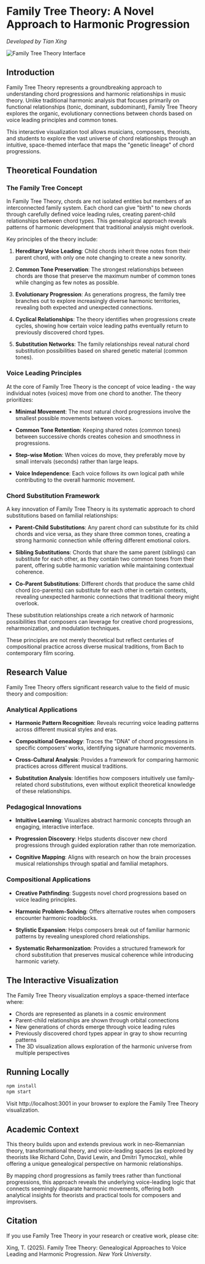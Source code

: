 # Family Tree Theory: A Novel Approach to Harmonic Progression

*Developed by Tian Xing*

![Family Tree Theory Interface](https://images.unsplash.com/photo-1534796636912-3b95b3ab5986?ixlib=rb-1.2.1&auto=format&fit=crop&w=1350&q=80)

## Introduction

Family Tree Theory represents a groundbreaking approach to understanding chord progressions and harmonic relationships in music theory. Unlike traditional harmonic analysis that focuses primarily on functional relationships (tonic, dominant, subdominant), Family Tree Theory explores the organic, evolutionary connections between chords based on voice leading principles and common tones.

This interactive visualization tool allows musicians, composers, theorists, and students to explore the vast universe of chord relationships through an intuitive, space-themed interface that maps the "genetic lineage" of chord progressions.

## Theoretical Foundation

### The Family Tree Concept

In Family Tree Theory, chords are not isolated entities but members of an interconnected family system. Each chord can give "birth" to new chords through carefully defined voice leading rules, creating parent-child relationships between chord types. This genealogical approach reveals patterns of harmonic development that traditional analysis might overlook.

Key principles of the theory include:

1. **Hereditary Voice Leading**: Child chords inherit three notes from their parent chord, with only one note changing to create a new sonority.

2. **Common Tone Preservation**: The strongest relationships between chords are those that preserve the maximum number of common tones while changing as few notes as possible.

3. **Evolutionary Progression**: As generations progress, the family tree branches out to explore increasingly diverse harmonic territories, revealing both expected and unexpected connections.

4. **Cyclical Relationships**: The theory identifies when progressions create cycles, showing how certain voice leading paths eventually return to previously discovered chord types.

5. **Substitution Networks**: The family relationships reveal natural chord substitution possibilities based on shared genetic material (common tones).

### Voice Leading Principles

At the core of Family Tree Theory is the concept of voice leading - the way individual notes (voices) move from one chord to another. The theory prioritizes:

- **Minimal Movement**: The most natural chord progressions involve the smallest possible movements between voices.

- **Common Tone Retention**: Keeping shared notes (common tones) between successive chords creates cohesion and smoothness in progressions.

- **Step-wise Motion**: When voices do move, they preferably move by small intervals (seconds) rather than large leaps.

- **Voice Independence**: Each voice follows its own logical path while contributing to the overall harmonic movement.

### Chord Substitution Framework

A key innovation of Family Tree Theory is its systematic approach to chord substitutions based on familial relationships:

- **Parent-Child Substitutions**: Any parent chord can substitute for its child chords and vice versa, as they share three common tones, creating a strong harmonic connection while offering different emotional colors.

- **Sibling Substitutions**: Chords that share the same parent (siblings) can substitute for each other, as they contain two common tones from their parent, offering subtle harmonic variation while maintaining contextual coherence.

- **Co-Parent Substitutions**: Different chords that produce the same child chord (co-parents) can substitute for each other in certain contexts, revealing unexpected harmonic connections that traditional theory might overlook.

These substitution relationships create a rich network of harmonic possibilities that composers can leverage for creative chord progressions, reharmonization, and modulation techniques.

These principles are not merely theoretical but reflect centuries of compositional practice across diverse musical traditions, from Bach to contemporary film scoring.

## Research Value

Family Tree Theory offers significant research value to the field of music theory and composition:

### Analytical Applications

- **Harmonic Pattern Recognition**: Reveals recurring voice leading patterns across different musical styles and eras.

- **Compositional Genealogy**: Traces the "DNA" of chord progressions in specific composers' works, identifying signature harmonic movements.

- **Cross-Cultural Analysis**: Provides a framework for comparing harmonic practices across different musical traditions.

- **Substitution Analysis**: Identifies how composers intuitively use family-related chord substitutions, even without explicit theoretical knowledge of these relationships.

### Pedagogical Innovations

- **Intuitive Learning**: Visualizes abstract harmonic concepts through an engaging, interactive interface.

- **Progression Discovery**: Helps students discover new chord progressions through guided exploration rather than rote memorization.

- **Cognitive Mapping**: Aligns with research on how the brain processes musical relationships through spatial and familial metaphors.

### Compositional Applications

- **Creative Pathfinding**: Suggests novel chord progressions based on voice leading principles.

- **Harmonic Problem-Solving**: Offers alternative routes when composers encounter harmonic roadblocks.

- **Stylistic Expansion**: Helps composers break out of familiar harmonic patterns by revealing unexplored chord relationships.

- **Systematic Reharmonization**: Provides a structured framework for chord substitution that preserves musical coherence while introducing harmonic variety.

## The Interactive Visualization

The Family Tree Theory visualization employs a space-themed interface where:

- Chords are represented as planets in a cosmic environment
- Parent-child relationships are shown through orbital connections
- New generations of chords emerge through voice leading rules
- Previously discovered chord types appear in gray to show recurring patterns
- The 3D visualization allows exploration of the harmonic universe from multiple perspectives

## Running Locally

```bash
npm install
npm start
```

Visit http://localhost:3001 in your browser to explore the Family Tree Theory visualization.

## Academic Context

This theory builds upon and extends previous work in neo-Riemannian theory, transformational theory, and voice-leading spaces (as explored by theorists like Richard Cohn, David Lewin, and Dmitri Tymoczko), while offering a unique genealogical perspective on harmonic relationships.

By mapping chord progressions as family trees rather than functional progressions, this approach reveals the underlying voice-leading logic that connects seemingly disparate harmonic movements, offering both analytical insights for theorists and practical tools for composers and improvisers.

## Citation

If you use Family Tree Theory in your research or creative work, please cite:

Xing, T. (2025). Family Tree Theory: Genealogical Approaches to Voice Leading and Harmonic Progression. *New York University*.
